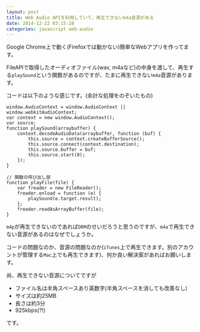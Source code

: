 ```yaml
---
layout: post
title: Web Audio APIを利用していて、再生できないm4a音源がある
date: 2014-12-22 03:15:28
categories: javascript web-audio
---
```

<!-- {% raw %} -->
<p>Google Chrome上で動く(Firefoxでは動かない)簡単なWebアプリを作ってます。</p>

<p>FileAPIで取得したオーディオファイル(wav, m4aなど)の中身を渡して、再生する<code>playSound</code>という関数があるのですが、たまに再生できない<code>m4a</code>音源があります。</p>

<p>コードは以下のような感じです。(余計な処理をのぞいたもの)</p>

<pre><code>window.AudioContext = window.AudioContext || window.webkitAudioContext;
var context = new window.AudioContext();
var source;
function playSound(arraybuffer) {
    context.decodeAudioData(arraybuffer, function (buf) {
        this.source = context.createBufferSource();
        this.source.connect(context.destination);
        this.source.buffer = buf;
        this.source.start(0);
    });
}

// 関数の呼び出し部
function playFile(file) {
    var freader = new FileReader();
    freader.onload = function (e) {
        playSound(e.target.result);
    };
    freader.readAsArrayBuffer(file);
}
</code></pre>

<p><code>m4p</code>が再生できないのであれば<code>DRM</code>のせいだろうと思うのですが、<code>m4a</code>で再生できない音源があるのはなぜでしょうか。</p>

<p>コードの問題なのか、音源の問題なのか(<code>iTunes</code>上で再生できます。別のアカウントが管理する<code>Mac</code>上でも再生できます)、何か良い解決案があればお願いします。</p>

<p>尚、再生できない音源についてですが</p>

<ul>
<li>ファイル名は半角スペースあり英数字(半角スペースを消しても改善なし)</li>
<li>サイズは約25MB</li>
<li>長さは約3分</li>
<li>925kbps(?!)</li>
</ul>

<p>です。</p>
<!-- {% endraw %} -->
